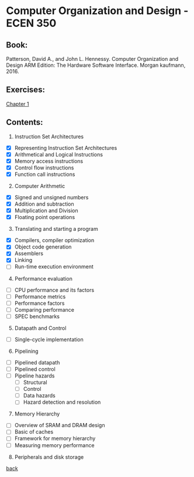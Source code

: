 # Computer Organization and Design - ECEN 350

## Book:

Patterson, David A., and John L. Hennessy. Computer Organization and Design ARM Edition: The Hardware Software Interface. Morgan kaufmann, 2016.

## Exercises:

[Chapter 1](./exercises.md)


## Contents:

1. Instruction Set Architectures

- [x] Representing Instruction Set Architectures
- [x] Arithmetical and Logical Instructions
- [x] Memory access instructions
- [x] Control flow instructions
- [x] Function call instructions

2. Computer Arithmetic

- [x] Signed and unsigned numbers
- [x] Addition and subtraction
- [x] Multiplication and Division
- [x] Floating point operations

3. Translating and starting a program

- [x] Compilers, compiler optimization
- [x] Object code generation
- [x] Assemblers
- [x] Linking
- [ ] Run-time execution environment

4. Performance evaluation

- [ ] CPU performance and its factors
- [ ] Performance metrics
- [ ] Performance factors
- [ ] Comparing performance
- [ ] SPEC benchmarks

5. Datapath and Control

- [ ] Single-cycle implementation

6. Pipelining

- [ ] Pipelined datapath
- [ ] Pipelined control
- [ ] Pipeline hazards
  - [ ] Structural
  - [ ] Control
  - [ ] Data hazards
  - [ ] Hazard detection and resolution

7. Memory Hierarchy

- [ ] Overview of SRAM and DRAM design
- [ ] Basic of caches
- [ ] Framework for memory hierarchy
- [ ] Measuring memory performance

8. Peripherals and disk storage

[back](../FollowUp.md)
